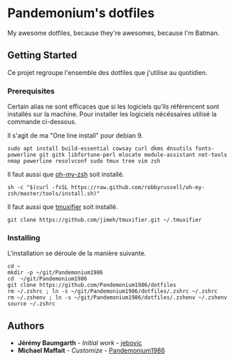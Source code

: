 # Pandemonium's dotfiles
My awesome dotfiles, because they're awesomes, because I'm Batman.

## Getting Started
Ce projet regroupe l'ensemble des dotfiles que j'utilise au quotidien.

### Prerequisites
Certain alias ne sont efficaces que si les logiciels qu’ils référencent sont installés sur la machine. Pour installer les logiciels nécéssaires utilisé la commande ci-dessous.

Il s'agit de ma "One line install" pour debian 9.

```
sudo apt install build-essential cowsay curl dkms dnsutils fonts-powerline git gitk libfortune-perl mlocate module-assistant net-tools nmap powerline resolvconf sudo tmux tree vim zsh
```

Il faut aussi que [oh-my-zsh](http://ohmyz.sh/) soit installé.
```
sh -c "$(curl -fsSL https://raw.github.com/robbyrussell/oh-my-zsh/master/tools/install.sh)"
```

Il faut aussi que [tmuxifier](https://github.com/jimeh/tmuxifier) soit installé.
```
git clone https://github.com/jimeh/tmuxifier.git ~/.tmuxifier
```


### Installing
L'installation se déroule de la manière suivante.

```
cd ~
mkdir -p ~/git/Pandemonium1986
cd  ~/git/Pandemonium1986
git clone https://github.com/Pandemonium1986/dotfiles
rm ~/.zshrc ; ln -s ~/git/Pandemonium1986/dotfiles/.zshrc ~/.zshrc
rm ~/.zshenv ; ln -s ~/git/Pandemonium1986/dotfiles/.zshenv ~/.zshenv
source ~/.zshrc
```

## Authors
* **Jérémy Baumgarth** - *Initial work* - [jebovic](https://github.com/jebovic)
* **Michael Maffait** - *Customize* - [Pandemonium1986](https://github.com/Pandemonium1986)
